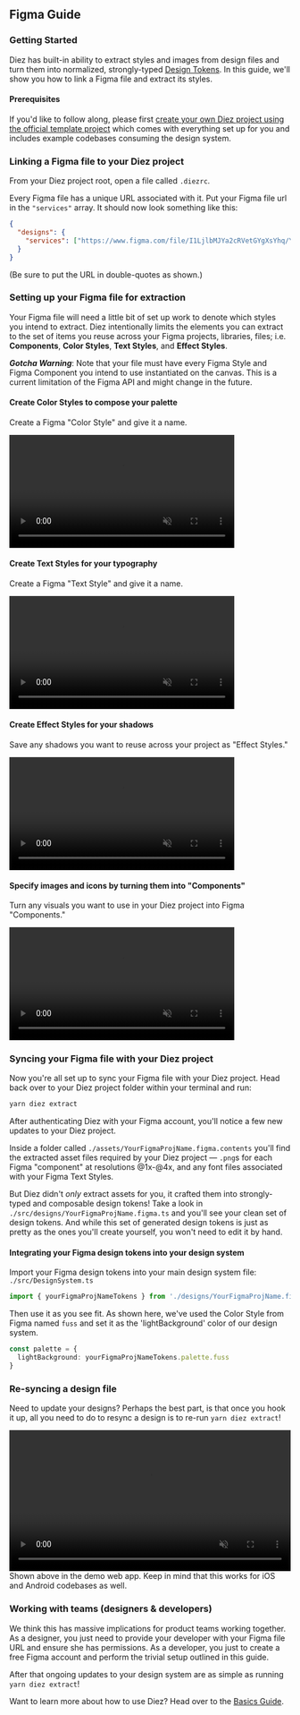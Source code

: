 ## Figma Guide

### Getting Started

Diez has built-in ability to extract styles and images from design files and turn them into normalized, strongly-typed [Design Tokens](/glossary/#tokens). In this guide, we'll show you how to link a Figma file and extract its styles.

#### Prerequisites

If you'd like to follow along, please first [create your own Diez project using the official template project](/getting-started/#set-up) which comes with everything set up for you and includes example codebases consuming the design system.

### Linking a Figma file to your Diez project
From your Diez project root, open a file called `.diezrc`.

Every Figma file has a unique URL associated with it. Put your Figma file url in the `"services"` array. It should now look something like this:

```json
{
  "designs": {
    "services": ["https://www.figma.com/file/I1LjlbMJYa2cRVetGYgXsYhq/YourFigmaProjName?node-id=0%3A1"]
  }
}
```

<div class="note">(Be sure to put the URL in double-quotes as shown.)</div>

### Setting up your Figma file for extraction
Your Figma file will need a little bit of set up work to denote which styles you intend to extract. Diez intentionally limits the elements you can extract to the set of items you reuse across your Figma projects, libraries, files; i.e. **Components**, **Color Styles**, **Text Styles**, and **Effect Styles**.

<div class="aside"><i><strong>Gotcha Warning</strong></i>: Note that your file must have every Figma Style and Figma Component you intend to use instantiated on the canvas. This is a current limitation of the Figma API and might change in the future.</div>

#### Create Color Styles to compose your palette
Create a Figma "Color Style" and give it a name.

<video width="80%" autoplay loop muted playsinline>
    <source src="@theme/assets/vids/color-style.mp4" type="video/mp4">
</video>

#### Create Text Styles for your typography
Create a Figma "Text Style" and give it a name.

<video width="80%" autoplay loop muted playsinline>
    <source src="@theme/assets/vids/text-style.mp4" type="video/mp4">
</video>

#### Create Effect Styles for your shadows
Save any shadows you want to reuse across your project as "Effect Styles."

<video width="80%" autoplay loop muted playsinline>
    <source src="@theme/assets/vids/fig-shadow.mp4" type="video/mp4">
</video>

#### Specify images and icons by turning them into "Components"
Turn any visuals you want to use in your Diez project into Figma "Components."

<video width="80%" autoplay loop muted playsinline>
    <source src="@theme/assets/vids/images.mp4" type="video/mp4">
</video>

### Syncing your Figma file with your Diez project
Now you're all set up to sync your Figma file with your Diez project. Head back over to your Diez project folder within your terminal and run:

```bash
yarn diez extract
```

After authenticating Diez with your Figma account, you'll notice a few new updates to your Diez project.

Inside a folder called `./assets/YourFigmaProjName.figma.contents` you'll find the extracted asset files required by your Diez project — `.png`s for each Figma "component" at resolutions @1x-@4x, and any font files associated with your Figma Text Styles.

But Diez didn't _only_ extract assets for you, it crafted them into strongly-typed and composable design tokens! Take a look in `./src/designs/YourFigmaProjName.figma.ts` and you'll see your clean set of design tokens. And while this set of generated design tokens is just as pretty as the ones you'll create yourself, you won't need to edit it by hand.

#### Integrating your Figma design tokens into your design system

Import your Figma design tokens into your main design system file: `./src/DesignSystem.ts`

```typescript
import { yourFigmaProjNameTokens } from './designs/YourFigmaProjName.figma';
```

Then use it as you see fit. As shown here, we've used the Color Style from Figma named `fuss` and set it as the 'lightBackground' color of our design system.

```typescript
const palette = {
  lightBackground: yourFigmaProjNameTokens.palette.fuss
}
```

### Re-syncing a design file

Need to update your designs? Perhaps the best part, is that once you hook it up, all you need to do to resync a design is to re-run `yarn diez extract`!

<video width="100%" autoplay loop muted playsinline>
    <source src="@theme/assets/vids/figma-short.mp4" type="video/mp4">
</video>
<div class="note">Shown above in the demo web app. Keep in mind that this works for iOS and Android codebases as well.</div>

### Working with teams (designers & developers)

We think this has massive implications for product teams working together. As a designer, you just need to provide your developer with your Figma file URL and ensure she has permissions. As a developer, you just to create a free Figma account and perform the trivial setup outlined in this guide.

After that ongoing updates to your design system are as simple as running `yarn diez extract`!

Want to learn more about how to use Diez? Head over to the [Basics Guide](/getting-started/the-basics).
